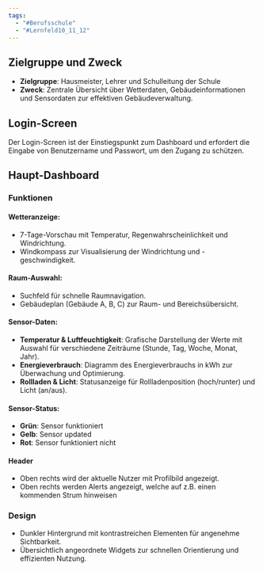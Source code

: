```yaml
---
tags:
  - "#Berufsschule"
  - "#Lernfeld10_11_12"
---
```

## Zielgruppe und Zweck
+ **Zielgruppe**: Hausmeister, Lehrer und Schulleitung der Schule  
+ **Zweck**: Zentrale Übersicht über Wetterdaten, Gebäudeinformationen und Sensordaten zur effektiven Gebäudeverwaltung.

## Login-Screen
Der Login-Screen ist der Einstiegspunkt zum Dashboard und erfordert die Eingabe von Benutzername und Passwort, um den Zugang zu schützen.

## Haupt-Dashboard
### Funktionen
#### Wetteranzeige:
+ 7-Tage-Vorschau mit Temperatur, Regenwahrscheinlichkeit und Windrichtung.
+ Windkompass zur Visualisierung der Windrichtung und -geschwindigkeit.

#### Raum-Auswahl:
+ Suchfeld für schnelle Raumnavigation.
+ Gebäudeplan (Gebäude A, B, C) zur Raum- und Bereichsübersicht.

#### Sensor-Daten:
+ **Temperatur & Luftfeuchtigkeit**: Grafische Darstellung der Werte mit Auswahl für verschiedene Zeiträume (Stunde, Tag, Woche, Monat, Jahr).
+ **Energieverbrauch**: Diagramm des Energieverbrauchs in kWh zur Überwachung und Optimierung.
+ **Rollladen & Licht**: Statusanzeige für Rollladenposition (hoch/runter) und Licht (an/aus).

#### Sensor-Status:
+ **Grün**: Sensor funktioniert
+ **Gelb**: Sensor updated
+ **Rot**: Sensor funktioniert nicht

#### Header
+ Oben rechts wird der aktuelle Nutzer mit Profilbild angezeigt.
+ Oben rechts werden Alerts angezeigt, welche auf z.B. einen kommenden Strum hinweisen

### Design
+ Dunkler Hintergrund mit kontrastreichen Elementen für angenehme Sichtbarkeit.
+ Übersichtlich angeordnete Widgets zur schnellen Orientierung und effizienten Nutzung.

